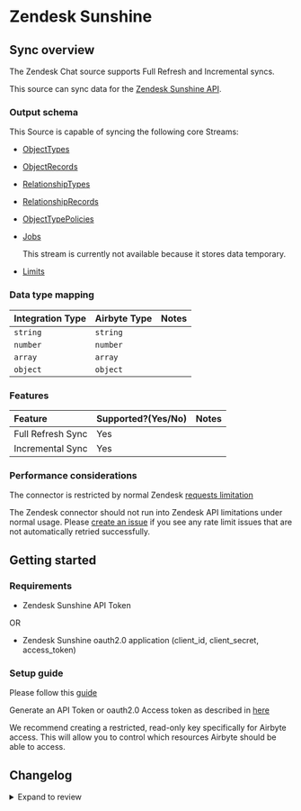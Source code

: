 # Zendesk Sunshine

## Sync overview

The Zendesk Chat source supports Full Refresh and Incremental syncs.

This source can sync data for the [Zendesk Sunshine API](https://developer.zendesk.com/documentation/custom-data/custom-objects/custom-objects-handbook/).

### Output schema

This Source is capable of syncing the following core Streams:

- [ObjectTypes](https://developer.zendesk.com/api-reference/custom-data/custom-objects-api/resource_types/)
- [ObjectRecords](https://developer.zendesk.com/api-reference/custom-data/custom-objects-api/resources/)
- [RelationshipTypes](https://developer.zendesk.com/api-reference/custom-data/custom-objects-api/relationship_types/)
- [RelationshipRecords](https://developer.zendesk.com/api-reference/custom-data/custom-objects-api/relationships/)
- [ObjectTypePolicies](https://developer.zendesk.com/api-reference/custom-data/custom-objects-api/permissions/)
- [Jobs](https://developer.zendesk.com/api-reference/custom-data/custom-objects-api/jobs/)

  This stream is currently not available because it stores data temporary.

- [Limits](https://developer.zendesk.com/api-reference/custom-data/custom-objects-api/limits/)

### Data type mapping

| Integration Type | Airbyte Type | Notes |
| :--------------- | :----------- | :---- |
| `string`         | `string`     |       |
| `number`         | `number`     |       |
| `array`          | `array`      |       |
| `object`         | `object`     |       |

### Features

| Feature           | Supported?\(Yes/No\) | Notes |
| :---------------- | :------------------- | :---- |
| Full Refresh Sync | Yes                  |       |
| Incremental Sync  | Yes                  |       |

### Performance considerations

The connector is restricted by normal Zendesk [requests limitation](https://developer.zendesk.com/api-reference/ticketing/account-configuration/usage_limits/)

The Zendesk connector should not run into Zendesk API limitations under normal usage. Please [create an issue](https://github.com/airbytehq/airbyte/issues) if you see any rate limit issues that are not automatically retried successfully.

## Getting started

### Requirements

- Zendesk Sunshine API Token

OR

- Zendesk Sunshine oauth2.0 application (client_id, client_secret, access_token)

### Setup guide

Please follow this [guide](https://developer.zendesk.com/documentation/custom-data/custom-objects/getting-started-with-custom-objects/#enabling-custom-objects)

Generate an API Token or oauth2.0 Access token as described in [here](https://developer.zendesk.com/api-reference/ticketing/introduction/#security-and-authentication)

We recommend creating a restricted, read-only key specifically for Airbyte access. This will allow you to control which resources Airbyte should be able to access.

## Changelog

<details>
  <summary>Expand to review</summary>

| Version | Date       | Pull Request                                             | Subject                                                                         |
| :------ | :--------- | :------------------------------------------------------- | :------------------------------------------------------------------------------ |
| 0.3.28 | 2025-08-09 | [64838](https://github.com/airbytehq/airbyte/pull/64838) | Update dependencies |
| 0.3.27 | 2025-08-02 | [64368](https://github.com/airbytehq/airbyte/pull/64368) | Update dependencies |
| 0.3.26 | 2025-07-26 | [64065](https://github.com/airbytehq/airbyte/pull/64065) | Update dependencies |
| 0.3.25 | 2025-07-19 | [63620](https://github.com/airbytehq/airbyte/pull/63620) | Update dependencies |
| 0.3.24 | 2025-07-12 | [63245](https://github.com/airbytehq/airbyte/pull/63245) | Update dependencies |
| 0.3.23 | 2025-07-05 | [62671](https://github.com/airbytehq/airbyte/pull/62671) | Update dependencies |
| 0.3.22 | 2025-06-28 | [62257](https://github.com/airbytehq/airbyte/pull/62257) | Update dependencies |
| 0.3.21 | 2025-06-21 | [61754](https://github.com/airbytehq/airbyte/pull/61754) | Update dependencies |
| 0.3.20 | 2025-06-15 | [61210](https://github.com/airbytehq/airbyte/pull/61210) | Update dependencies |
| 0.3.19 | 2025-05-24 | [59966](https://github.com/airbytehq/airbyte/pull/59966) | Update dependencies |
| 0.3.18 | 2025-05-04 | [59562](https://github.com/airbytehq/airbyte/pull/59562) | Update dependencies |
| 0.3.17 | 2025-04-26 | [58944](https://github.com/airbytehq/airbyte/pull/58944) | Update dependencies |
| 0.3.16 | 2025-04-19 | [58533](https://github.com/airbytehq/airbyte/pull/58533) | Update dependencies |
| 0.3.15 | 2025-04-13 | [58038](https://github.com/airbytehq/airbyte/pull/58038) | Update dependencies |
| 0.3.14 | 2025-04-05 | [57377](https://github.com/airbytehq/airbyte/pull/57377) | Update dependencies |
| 0.3.13 | 2025-03-29 | [56820](https://github.com/airbytehq/airbyte/pull/56820) | Update dependencies |
| 0.3.12 | 2025-03-22 | [56337](https://github.com/airbytehq/airbyte/pull/56337) | Update dependencies |
| 0.3.11 | 2025-03-09 | [55668](https://github.com/airbytehq/airbyte/pull/55668) | Update dependencies |
| 0.3.10 | 2025-03-01 | [55165](https://github.com/airbytehq/airbyte/pull/55165) | Update dependencies |
| 0.3.9 | 2025-02-23 | [54636](https://github.com/airbytehq/airbyte/pull/54636) | Update dependencies |
| 0.3.8 | 2025-02-15 | [54112](https://github.com/airbytehq/airbyte/pull/54112) | Update dependencies |
| 0.3.7 | 2025-02-08 | [53603](https://github.com/airbytehq/airbyte/pull/53603) | Update dependencies |
| 0.3.6 | 2025-02-01 | [52554](https://github.com/airbytehq/airbyte/pull/52554) | Update dependencies |
| 0.3.5 | 2025-01-18 | [51990](https://github.com/airbytehq/airbyte/pull/51990) | Update dependencies |
| 0.3.4 | 2025-01-11 | [51421](https://github.com/airbytehq/airbyte/pull/51421) | Update dependencies |
| 0.3.3 | 2024-12-28 | [50380](https://github.com/airbytehq/airbyte/pull/50380) | Update dependencies |
| 0.3.2 | 2024-12-14 | [49753](https://github.com/airbytehq/airbyte/pull/49753) | Update dependencies |
| 0.3.1 | 2024-12-12 | [49415](https://github.com/airbytehq/airbyte/pull/49415) | Update dependencies |
| 0.3.0 | 2024-10-31 | [47327](https://github.com/airbytehq/airbyte/pull/47327) | Migrate to Manifest-only |
| 0.2.26 | 2024-10-29 | [47802](https://github.com/airbytehq/airbyte/pull/47802) | Update dependencies |
| 0.2.25 | 2024-10-28 | [47066](https://github.com/airbytehq/airbyte/pull/47066) | Update dependencies |
| 0.2.24 | 2024-10-12 | [46784](https://github.com/airbytehq/airbyte/pull/46784) | Update dependencies |
| 0.2.23 | 2024-10-05 | [46486](https://github.com/airbytehq/airbyte/pull/46486) | Update dependencies |
| 0.2.22 | 2024-09-28 | [46102](https://github.com/airbytehq/airbyte/pull/46102) | Update dependencies |
| 0.2.21 | 2024-09-21 | [45769](https://github.com/airbytehq/airbyte/pull/45769) | Update dependencies |
| 0.2.20 | 2024-09-14 | [45546](https://github.com/airbytehq/airbyte/pull/45546) | Update dependencies |
| 0.2.19 | 2024-09-07 | [45298](https://github.com/airbytehq/airbyte/pull/45298) | Update dependencies |
| 0.2.18 | 2024-08-31 | [45008](https://github.com/airbytehq/airbyte/pull/45008) | Update dependencies |
| 0.2.17 | 2024-08-24 | [44720](https://github.com/airbytehq/airbyte/pull/44720) | Update dependencies |
| 0.2.16 | 2024-08-17 | [44219](https://github.com/airbytehq/airbyte/pull/44219) | Update dependencies |
| 0.2.15 | 2024-08-10 | [43502](https://github.com/airbytehq/airbyte/pull/43502) | Update dependencies |
| 0.2.14 | 2024-08-03 | [43246](https://github.com/airbytehq/airbyte/pull/43246) | Update dependencies |
| 0.2.13 | 2024-07-27 | [42604](https://github.com/airbytehq/airbyte/pull/42604) | Update dependencies |
| 0.2.12 | 2024-07-20 | [42371](https://github.com/airbytehq/airbyte/pull/42371) | Update dependencies |
| 0.2.11 | 2024-07-13 | [41880](https://github.com/airbytehq/airbyte/pull/41880) | Update dependencies |
| 0.2.10 | 2024-07-10 | [41496](https://github.com/airbytehq/airbyte/pull/41496) | Update dependencies |
| 0.2.9 | 2024-07-09 | [41205](https://github.com/airbytehq/airbyte/pull/41205) | Update dependencies |
| 0.2.8 | 2024-07-06 | [40850](https://github.com/airbytehq/airbyte/pull/40850) | Update dependencies |
| 0.2.7 | 2024-06-25 | [40443](https://github.com/airbytehq/airbyte/pull/40443) | Update dependencies |
| 0.2.6 | 2024-06-22 | [39956](https://github.com/airbytehq/airbyte/pull/39956) | Update dependencies |
| 0.2.5 | 2024-06-04 | [39058](https://github.com/airbytehq/airbyte/pull/39058) | [autopull] Upgrade base image to v1.2.1 |
| 0.2.4 | 2024-04-19 | [37302](https://github.com/airbytehq/airbyte/pull/37302) | Updating to 0.80.0 CDK |
| 0.2.3 | 2024-04-18 | [37302](https://github.com/airbytehq/airbyte/pull/37302) | Manage dependencies with Poetry. |
| 0.2.2 | 2024-04-15 | [37302](https://github.com/airbytehq/airbyte/pull/37302) | Base image migration: remove Dockerfile and use the python-connector-base image |
| 0.2.1 | 2024-04-12 | [37302](https://github.com/airbytehq/airbyte/pull/37302) | schema descriptions |
| 0.2.0 | 2023-08-22 | [29310](https://github.com/airbytehq/airbyte/pull/29310) | Migrate Python CDK to Low Code |
| 0.1.2 | 2023-08-15 | [7976](https://github.com/airbytehq/airbyte/pull/7976) | Fix schemas and tests |
| 0.1.1 | 2021-11-15 | [7976](https://github.com/airbytehq/airbyte/pull/7976) | Add oauth2.0 support |
| 0.1.0 | 2021-07-08 | [4359](https://github.com/airbytehq/airbyte/pull/4359) | Initial Release |

</details>

